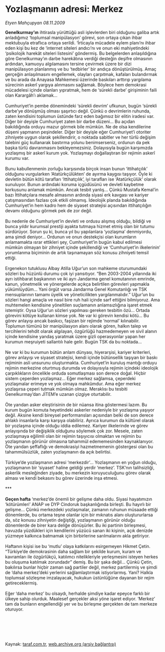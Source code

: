 # Yozlaşmanın adresi: Merkez

*Etyen Mahçupyan 08.11.2009*

<div class="taraf_structure_2col_1zq">
<div class="margen_n">



 <p><b>Genelkurmay’ın</b> ihtirasla yürüttüğü asli işlevlerden biri olduğunu galiba artık anladığımız ‘toplumsal manipülasyon’ görevi, son ortaya çıkan ihbar mektubuyla etraflıca ortaya serildi. ‘İrticayla mücadele eylem planı’nı ihbar eden kişi bu kez de ‘internet siteleri andıcı’nı ve onun eki mahiyetindeki ‘psikolojik harekât siteleri listesini’ göndermiş. Bu belgelerden anlaşıldığına göre Genelkurmay’ın darbe harekâtına verdiği desteğin deşifre olmasının ardından, kamuoyu algılamasını tersine çevirmek üzere bir dizi manipülasyon planlanmış ve bu ‘tedbirler’ bir andıça dönüştürülmüş. Amaç gerçeğin anlaşılmasını engellemek, olayları çarpıtmak, kafaları bulandırmak ve bu arada da Anayasa Mahkemesi üzerinde baskıları arttırıp yargılama sürecinin askerî yargıya alınmasını sağlamak. Böylece hem demokrasi mücadelesi içinde olanları yıpratmak, hem de ‘sürekli darbe’ girişiminin faili olan Karargâh’ı aklamak... <br/><br/>Cumhuriyet’in pembe dönemindeki ‘sürekli devrim’ ufkunun, bugün ‘sürekli darbe’ye dönüşmüş olması şaşırtıcı değil. Çünkü o devrimlerin ruhunda, zaten kendisini toplumun üstünde farz eden bağımsız bir elitin iradesi var. Diğer bir deyişle Cumhuriyet zaten bir darbe düzeni... Bu açıdan bakıldığında orduyu mazur görmek bile mümkün. Ne de olsa kendilerine düşeni yapmanın peşindeler. Diğer bir deyişle eğer Cumhuriyet’i otoriter zihniyete uygun olarak şekillendirir, o noktada sabitler ve her türlü değişim talebini güç kullanarak bastırma yolunu benimserseniz, ordunun da pek başka türlü davranmasını bekleyemezsiniz. Dolayısıyla bugün karşımızda yozlaşmış bir askerî kurum yok. Yozlaşmayı doğallaştıran bir rejimin askerî kurumu var. <br/><br/>Bunu kabullenmenin zorluğu karşısında birçok insan bunun ‘ittihatçılık’ olduğunu vurgularken ‘Atatürkçülükten’ de ayırma kaygısı taşıyor. Öyle ki devletin bütün kötü tarafları ‘ittihatçılık’, iyi tarafları ise ‘Atatürkçülük’ olarak sunuluyor. Bunun ardındaki koruma içgüdüsünü ve devleti kaybetme korkusunu anlamak mümkün. Ancak tesbit yanlış... Çünkü Mustafa Kemal’in bazı İttihatçılara mesafe almasının ardında siyasi erk kavgası ve kariyer çatışmasından fazlası çok etkili olmamış. İdeolojik planda bakıldığında Cumhuriyet’in hem kadro hem de siyaset stratejisi açısından ittihatçılığın devamı olduğunu görmek pek de zor değil. <br/><br/>Bu nedenle de Cumhuriyet’in devleti ve ordusu alışmış olduğu, bildiği ve bunca yıldır kurumsal prestiji ayakta tutmaya hizmet etmiş olan bir tutumu sürdürüyor. Sorun şu ki, bunca yıl bu yapılanlara ‘yozlaşma’ denmiyordu, ama şimdi deniyor... Ordunun ve onun destekçisi olan kurumların anlamamakta ısrar ettikleri şey, Cumhuriyet’in bugün kabul edilmesi mümkün olmayan bir zihniyet içinde şekillendiği ve ‘Cumhuriyet’in ilkelerinin’ yorumlanma biçiminin de artık taşınamayan söz konusu zihniyeti temsil ettiği. <br/><br/>Ergenekon tutuklusu Albay Atilla Uğur’un son mahkeme oturumundaki sözleri bu hüzünlü durumu çok iyi yansıtıyor. “Ben 2003-2004 yıllarında iki ayrı istihbarat başkanının ve iki ayrı Jandarma genel komutanının emrinde, kanun, yönetmelik ve yönergelerde açıkça belirtilen görevleri yapmakla yükümlüydüm... Yani örgüt varsa Jandarma Genel Komutanlığı ve TSK mensuplarının tamamı üyelik ve yöneticilikten yargılanmalıdır.” Uğur’un bu sözleri hangi amaçla ve nasıl bire ruh hali içinde sarf ettiğini bilmiyoruz. Ama muhtemelen kendisine yöneltilen suçlamanın anlamsızlığına işaret etmek istemiştir. Oysa Uğur’un sözleri yapılması gereken tesbitin özü... Ortada görevini kötüye kullanan kimse yok. Ne var ki görevin kendisi kötü... Bu görev anlayışı ancak baskıcı, faşizan bir rejimde ‘normal’ kılınabilir. Toplumun tümünü bir manipülasyon alanı olarak gören, halkın talep ve tercihlerini tehdit olarak algılayan, özgürlüğü hazmedemeyen ve sivil alanın içinde kendisine yandaş yaratmak üzere gizli operasyonlar yapan her kurumun meşruiyeti sallantılı hale gelir. Bugün TSK da bu noktada... <br/><br/>Ne var ki bu kurumun bütün anlam dünyası, hiyerarşisi, kariyer kriterleri, görev anlayışı ve siyaset stratejisi, kendi içinde bütünsellik taşıyan bir baskı rejiminin asli unsurunu oluşturmakta. Cumhuriyet’in kuruluş mantığı orduyu rejimin merkezine oturtmuş durumda ve dolayısıyla rejimin içindeki ideolojik çarpıklıkların öncelikle orduda somutlaşması son derece doğal. Hiçbir sistem çeperden yozlaşmaz... Eğer merkez sağlamsa, çeperdeki yozlaşmalar erimeye ve yok olmaya mahkûmdur. Ama eğer merkez yozlaşırsa çeperi tutmak mümkün olmaz. Meraklısı bu tesbiti Genelkurmay’dan JİTEM’e uzanan çizgiye oturtabilir. <br/><br/>Öte yandan asker eleştirisinin de bir nüansa itina göstermesi lazım. Bu kurum bugün komuta heyetindeki askerler nedeniyle bir yozlaşma yaşıyor değil. Aksine kendi bireysel performansları açısından belki de son derece ahlaklı insanlarla karşı karşıya olabiliriz. Ayrıca kurumun da kültürel olarak bir yozlaşma içinde olduğu iddia edilemez. Kariyer ilkelerinde ve görev anlayışında bir değişiklik olduğunu söylemek çok zor. Mesele, zaten yozlaşmaya eğilimli olan bir rejimin taşıyıcısı olmaktan ve rejimin bu yozlaşmanın görünür olmasına tahammül edememesinden kaynaklanıyor. Öte yandan şeffaflığı ve demokrasiyi hazmetmemenin göstergesi olan bu tahammülsüzlük, zaten yozlaşmanın da açık belirtisi. <br/><br/>Türkiye’de yozlaşmanın adresi ‘merkezdir’... Yozlaşmanın en yoğun olduğu, yozlaşmanın bir ‘siyaset’ haline geldiği yerdir ‘merkez’. TSK’nın talihsizliği, askerlik mesleğinden ziyade, bu merkezin koruyuculuğunu görev olarak alması ve kendi bekasını bu görev üzerinde inşa etmesi. <br/><br/>***<b> <br/><br/>Geçen hafta</b> ‘merkez’de önemli bir gelişme daha oldu. Siyasi hayatımızın ‘kötürümleri’ ANAP ve DYP Cindoruk başkanlığında birleşti. Bu hayırlı bir gelişme... Çünkü merkezdeki yozlaşmalar, zamanın ruhunun müsaade ettiği dönemlerde, bu ortama teşne olanlar için bir mıknatıs alanı oluştururlarsa da, söz konusu zihniyetin değiştiği, yozlaşmanın görünür olduğu dönemlerde de birer kara deliğe dönüşürler. Bu iki partinin birleşmesi, havuzda yüzdükleri için kendilerini yüzücü sanan iki kişinin, açık denizde yüzmeye kalkınca batmamak için birbirlerine sarılmalarını akla getiriyor. <br/><br/>Haftanın kişisi ise bu ‘mutlu’ olaya katkılarını esirgemeyen Hikmet Çetin. “Türkiye’de demokrasinin daha sağlam bir şekilde kurum, kuram ve kavramları ile özgürlükçü, katılımcı nitelikleriyle yerleşmesini isteyen herkes bu oluşuma katılmak zorundadır” demiş. Bu bir şaka değil... Çünkü Çetin, bakılırsa bunlar hiçbir zaman sağ partiler değil, merkez partilermiş ve şimdi de ‘daha merkez’deki yerlerini sağlamlaştırmak istiyorlarmış. Yani? Halkla toplumsal sözleşme imzalayacak, hukukun üstünlüğüne dayanan bir rejim getireceklermiş. <br/><br/>Eğer ‘daha merkez’ bu olsaydı, herhalde şimdiye kadar epeyce farklı bir ülkeye sahip olurduk. Maalesef gerçekler aksi yöne işaret ediyor. ‘Merkez’ tam da bunların engellendiği yer ve bu birleşme gerçekten de tam merkeze oturuyor.</p>
<br/>
<br/>
<br/>



<br/>


<div id="taraf_not">
</div>

</div>


</div>

Kaynak: [taraf.com.tr](http://taraf.com.tr:80/makale/8370.htm), [web.archive.org (arşiv bağlantısı)](http://web.archive.org/web/20100115144519/http://taraf.com.tr:80/makale/8370.htm)
